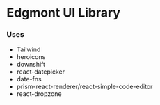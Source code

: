 # Edgmont UI Library

### Uses

- Tailwind
- heroicons
- downshift
- react-datepicker
- date-fns
- prism-react-renderer/react-simple-code-editor
- react-dropzone
